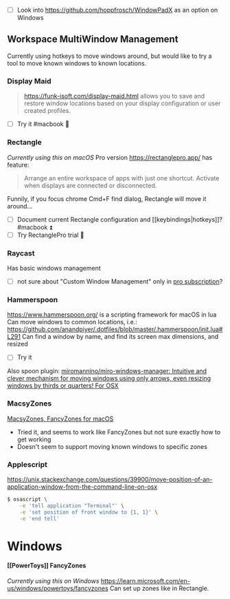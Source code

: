 - [ ] Look into https://github.com/hoppfrosch/WindowPadX as an option on Windows
## Workspace MultiWindow Management

Currently using hotkeys to move windows around, but would like to try a tool to move known windows to known locations.
### Display Maid
>https://funk-isoft.com/display-maid.html allows you to save and restore window locations based on your display configuration or user created profiles.
- [ ] Try it #macbook  🔼 
### Rectangle
*Currently using this on macOS*
Pro version https://rectanglepro.app/ has feature:
>Arrange an entire workspace of apps with just one shortcut.
Activate when displays are connected or disconnected.

Funnily, if you focus chrome Cmd+F find dialog, Rectangle will move it around...
- [ ] Document current Rectangle configuration and [[keybindings|hotkeys]]? #macbook ⏫ 
- [ ] Try RectanglePro trial 🔽 
### Raycast
Has basic windows management
- [ ] not sure about "Custom Window Management" only in [pro subscription](https://www.raycast.com/pro)?
### Hammerspoon
https://www.hammerspoon.org/ is a scripting framework for macOS in lua
Can move windows to common locations, i.e.:
https://github.com/anandpiyer/.dotfiles/blob/master/.hammerspoon/init.lua#L291
Can find a window by name, and find its screen max dimensions, and resized
- [ ] Try it

Also spoon plugin: [miromannino/miro-windows-manager: Intuitive and clever mechanism for moving windows using only arrows, even resizing windows by thirds or quarters! For OSX](https://github.com/miromannino/miro-windows-manager)
### MacsyZones
[MacsyZones, FancyZones for macOS](https://macsyzones.com/)
- Tried it, and seems to work like FancyZones but not sure exactly how to get working
- Doesn't seem to support moving known windows to specific zones
### Applescript
https://unix.stackexchange.com/questions/39900/move-position-of-an-application-window-from-the-command-line-on-osx
```bash
$ osascript \
    -e 'tell application "Terminal"' \
    -e 'set position of front window to {1, 1}' \
    -e 'end tell'
```

# Windows
#### [[PowerToys]] FancyZones
*Currently using this on Windows*
https://learn.microsoft.com/en-us/windows/powertoys/fancyzones
Can set up zones like in Rectangle.
